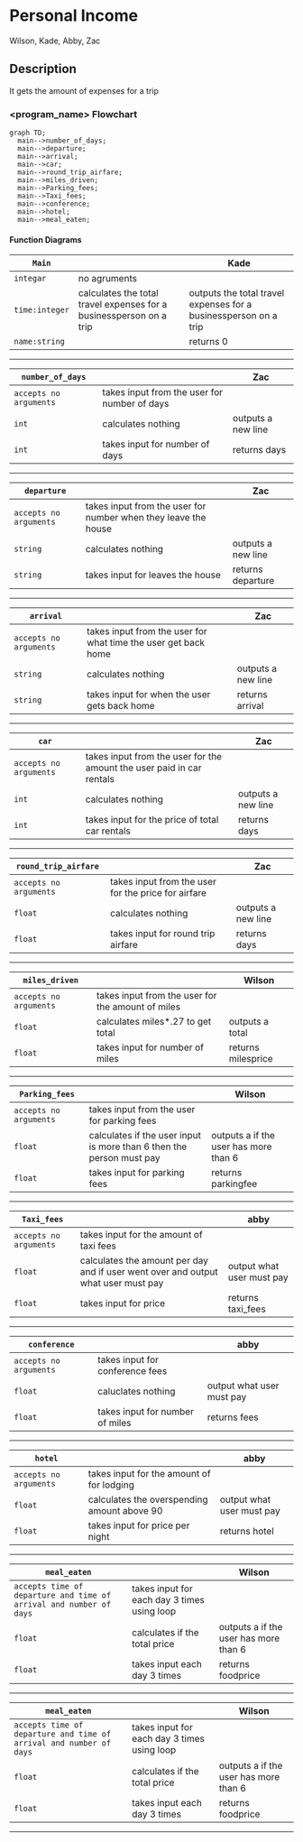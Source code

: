 # Personal Income
Wilson, Kade, Abby, Zac

## <chapter6Team> Description
It gets the amount of expenses for a trip

### <program_name> Flowchart
```mermaid
graph TD;
  main-->number_of_days;
  main-->departure;
  main-->arrival;
  main-->car;
  main-->round_trip_airfare;
  main-->miles_driven;
  main-->Parking_fees;
  main-->Taxi_fees;
  main-->conference;
  main-->hotel;
  main-->meal_eaten;
```

#### Function Diagrams

| `Main`    |               |  Kade     |
| ------------------ | ------------- | ------------ |
| `integar`    | no agruments |              |
| `time:integer`     | calculates the total travel expenses for a businessperson on a trip   | outputs the total travel expenses for a businessperson on a trip             |
| `name:string`      |  | returns 0 |
***
| `number_of_days`    |               |     Zac|
| ------------------ | ------------- | ------------ |
| `accepts no arguments`    | takes input from the user for number of days  |              |
| `int`     | calculates nothing  | outputs a new line             |
| `int `      | takes input for number of days | returns days |
***
| `departure`    |               |     Zac   |
| ------------------ | ------------- | ------------ |
| `accepts no arguments`    | takes input from the user for number when they leave the house  |              |
| `string`     | calculates nothing  | outputs a new line             |
| `string`      | takes input for leaves the house | returns departure |
***
| `arrival`    |               |     Zac   |
| ------------------ | ------------- | ------------ |
| `accepts no arguments`    | takes input from the user for what time the user get back home |              |
| `string`     | calculates nothing  | outputs a new line             |
| `string`      | takes input for when the user gets back home | returns arrival |
***
| `car`    |               |     Zac   |
| ------------------ | ------------- | ------------ |
| `accepts no arguments`    | takes input from the user for the amount the user paid in car rentals |              |
| `int`     | calculates nothing  | outputs a new line             |
| `int`      | takes input for the price of total car rentals | returns days |
***
| `round_trip_airfare`    |               |     Zac   |
| ------------------ | ------------- | ------------ |
| `accepts no arguments`    | takes input from the user for the price for airfare  |              |
| `float`     | calculates nothing  | outputs a new line             |
| `float`      | takes input for round trip airfare | returns days |
***
| `miles_driven`    |               |    Wilson    |
| ------------------ | ------------- | ------------ |
| `accepts no arguments`    | takes input from the user for the amount of miles  |              |
| `float`     | calculates miles*.27 to get total   | outputs a total             |
| `float`      | takes input for number of miles | returns milesprice |
***
| `Parking_fees`    |               |    Wilson    |
| ------------------ | ------------- | ------------ |
| `accepts no arguments`    | takes input from the user for parking fees  |              |
| `float`     | calculates if the user input is more than 6 then the person must pay   | outputs a if the user has more than 6            |
| `float`      | takes input for parking fees | returns parkingfee |
***
| `Taxi_fees`    |               |    abby   |
| ------------------ | ------------- | ------------ |
| `accepts no arguments`    | takes input for the amount of taxi fees |              |
| `float`     | calculates the amount per day and if user went over and output what user must pay  | output what user must pay  |
| `float`      | takes input for price| returns taxi_fees |
***
| `conference`    |               |    abby   |
| ------------------ | ------------- | ------------ |
| `accepts no arguments`    | takes input for conference fees |              |
| `float`     | caluclates nothing  | output what user must pay  |
| `float`      | takes input for number of miles | returns fees |
***
| `hotel`    |               |    abby   |
| ------------------ | ------------- | ------------ |
| `accepts no arguments`    | takes input for the amount of for lodging|              |
| `float`     | calculates the overspending amount above 90 | output what user must pay  |
| `float`      | takes input for price per night | returns hotel |
***
| `meal_eaten`    |               |    Wilson    |
| ------------------ | ------------- | ------------ |
| `accepts time of departure and time of arrival and number of days`    | takes input for each day 3 times using loop |              |
| `float`     | calculates if the total price   | outputs a if the user has more than 6            |
| `float`      | takes input each day 3 times | returns foodprice|
***
| `meal_eaten`    |               |    Wilson    |
| ------------------ | ------------- | ------------ |
| `accepts time of departure and time of arrival and number of days`    | takes input for each day 3 times using loop |              |
| `float`     | calculates if the total price   | outputs a if the user has more than 6            |
| `float`      | takes input each day 3 times | returns foodprice|
***
